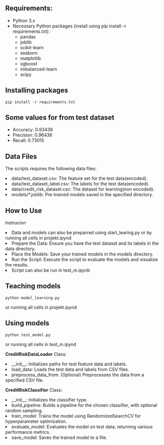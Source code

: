 ## Requirements:    
- Python 3.x    
- Necessary Python packages (install using pip install -r requirements.txt):        
    - pandas    
    - joblib    
    - scikit-learn    
    - seaborn    
    - matplotlib    
    - xgboost    
    - imbalanced-learn    
    - scipy 

## Installing packages
```console
pip install -r requirements.txt
```
## Some values for from test dataset
- Accuracy: 0.93439
- Precision: 0.96436
- Recall: 0.73015

## Data Files    
The scripts requires the following data files:    
    <li>data/test_dataset.csv: The feature set for the test data(encoded).        
    <li>data/test_dataset_label.csv: The labels for the test data(encoded).            
    <li>data/credit_risk_dataset.csv: The dataset for learning(non encoded).   
    <li>models/*.joblib: Pre-trained models saved in the specified directory.    

## How to Use
Instrucion
    <li>Data and models can also be preparred using start_learing.py or by running all cells in projekt.ipynd    
    <li>Prepare the Data: Ensure you have the test dataset and its labels in the data directory.    
    <li>Place the Models: Save your trained models in the models directory.    
    <li>Run the Script: Execute the script to evaluate the models and visualize the results.    
    <li>Script can also be run in test_m.ipynb    


## Teaching models
```console
python model_learning.py
```
or running all cells in projekt.ipynd


## Using models
```console
python test_model.py
```
or running all cells in test_m.ipynd


**CreditRiskDataLoader** Class:    
<li>__init__: Initializes paths for test feature data and labels.    
<li>load_data: Loads the test data and labels from CSV files.    
<li>preprocess_data_from: (Optional) Preprocesses the data from a specified CSV file.    
   
**CreditRiskClassifier** Class:    
<li>__init__: Initializes the classifier type.    
<li>build_pipeline: Builds a pipeline for the chosen classifier, with optional random sampling.    
<li>train_model: Trains the model using RandomizedSearchCV for hyperparameter optimization.    
<li>evaluate_model: Evaluates the model on test data, returning various performance metrics.    
<li>save_model: Saves the trained model to a file.    
